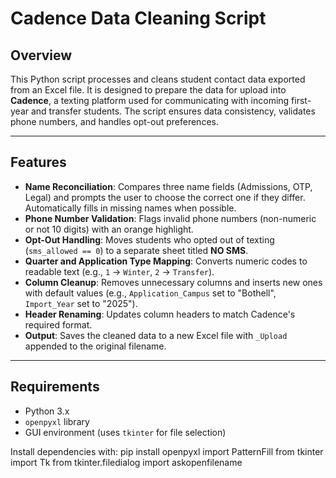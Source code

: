 # Cadence Data Cleaning Script

## Overview

This Python script processes and cleans student contact data exported from an Excel file. It is designed to prepare the data for upload into **Cadence**, a texting platform used for communicating with incoming first-year and transfer students. The script ensures data consistency, validates phone numbers, and handles opt-out preferences.

---

## Features

- **Name Reconciliation**: Compares three name fields (Admissions, OTP, Legal) and prompts the user to choose the correct one if they differ. Automatically fills in missing names when possible.
- **Phone Number Validation**: Flags invalid phone numbers (non-numeric or not 10 digits) with an orange highlight.
- **Opt-Out Handling**: Moves students who opted out of texting (`sms_allowed == 0`) to a separate sheet titled **NO SMS**.
- **Quarter and Application Type Mapping**: Converts numeric codes to readable text (e.g., `1` → `Winter`, `2` → `Transfer`).
- **Column Cleanup**: Removes unnecessary columns and inserts new ones with default values (e.g., `Application_Campus` set to "Bothell", `Import_Year` set to "2025").
- **Header Renaming**: Updates column headers to match Cadence's required format.
- **Output**: Saves the cleaned data to a new Excel file with `_Upload` appended to the original filename.

---

## Requirements

- Python 3.x
- `openpyxl` library
- GUI environment (uses `tkinter` for file selection)

Install dependencies with:
pip install openpyxl
import PatternFill
from tkinter import Tk
from tkinter.filedialog import askopenfilename


